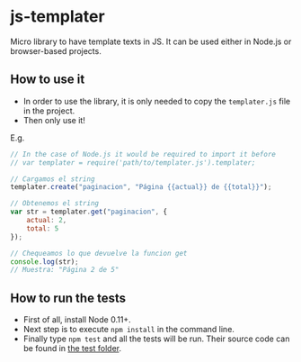 # js-templater
Micro library to have template texts in JS. It can be used either in Node.js or browser-based projects.

## How to use it
- In order to use the library, it is only needed to copy the ```templater.js``` file in the project.
- Then only use it!

E.g.

```javascript
// In the case of Node.js it would be required to import it before
// var templater = require('path/to/templater.js').templater;

// Cargamos el string
templater.create("paginacion", "Página {{actual}} de {{total}}");

// Obtenemos el string
var str = templater.get("paginacion", {
    actual: 2,
    total: 5
});

// Chequeamos lo que devuelve la funcion get
console.log(str);
// Muestra: "Página 2 de 5"
```

## How to run the tests
- First of all, install Node 0.11+.
- Next step is to execute ```npm install``` in the command line.
- Finally type ```npm test``` and all the tests will be run. Their source code can be found in [the test folder](js-text-templating/tests/templater.test.js).
